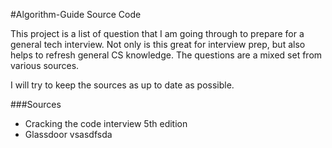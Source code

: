 #Algorithm-Guide Source Code

This project is a list of question that I am going through to prepare for a general tech interview. Not only is this great for interview prep, but also helps to refresh general CS knowledge. The questions are a mixed set from various sources. 

I will try to keep the sources as up to date as possible.


###Sources
* Cracking the code interview 5th edition
* Glassdoor
vsasdfsda
